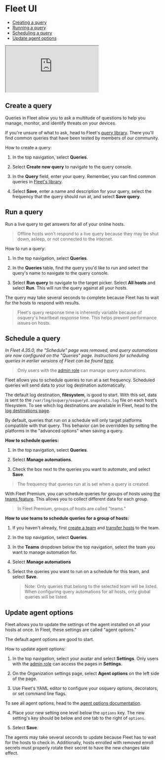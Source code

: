 # Fleet UI
- [Creating a query](#create-a-query)
- [Running a query](#run-a-query)
- [Scheduling a query](#schedule-a-query)
- [Update agent options](#update-agent-options)

<div purpose="embedded-content">
   <iframe src="https://www.youtube.com/embed/1VNvg3_drow" allowfullscreen></iframe>
</div>

## Create a query

Queries in Fleet allow you to ask a multitude of questions to help you manage, monitor, and identify threats on your devices. 

If you're unsure of what to ask, head to Fleet's [query library](https://fleetdm.com/queries). There you'll find common queries that have been tested by members of our community.

How to create a query:

1. In the top navigation, select **Queries**.

2. Select **Create new query** to navigate to the query console.

3. In the **Query** field, enter your query. Remember, you can find common queries in [Fleet's library](https://fleetdm.com/queries).

4. Select **Save**, enter a name and description for your query, select the frequency that the query should run at, and select **Save query**.

## Run a query

Run a live query to get answers for all of your online hosts.

> Offline hosts won’t respond to a live query because they may be shut down, asleep, or not connected to the internet.

How to run a query:

1. In the top navigation, select **Queries**.

2. In the **Queries** table, find the query you'd like to run and select the query's name to navigate to the query console.

3. Select **Run query** to navigate to the target picker. Select **All hosts** and select **Run**. This will run the query against all your hosts.

The query may take several seconds to complete because Fleet has to wait for the hosts to respond with results.

> Fleet's query response time is inherently variable because of osquery's heartbeat response time. This helps prevent performance issues on hosts.

## Schedule a query

*In Fleet 4.35.0, the "Schedule" page was removed, and query automations are now configured on the "Queries" page. Instructions for scheduling queries in earlier versions of Fleet can be found [here](https://github.com/fleetdm/fleet/blob/ac797c8f81ede770853c25fd04102da9f5e109bf/docs/Using-Fleet/Fleet-UI.md#schedule-a-query).*

>Only users with the [admin role](./Permissions.md) can manage query automations.

Fleet allows you to schedule queries to run at a set frequency. Scheduled queries will send data to your log destination automatically. 

The default log destination, **filesystem**, is good to start. With this set, data is sent to the `/var/log/osquery/osqueryd.snapshots.log` file on each host’s filesystem. To see which log destinations are available in Fleet, head to the [log destinations page](https://fleetdm.com/docs/using-fleet/log-destinations).

By default, queries that run on a schedule will only target platforms compatible with that query. This behavior can be overridden by setting the platforms in the "advanced options" when saving a query.

**How to schedule queries:**

1. In the top navigation, select **Queries**.

2. Select **Manage automations**.

3. Check the box next to the queries you want to automate, and select **Save**.

> The frequency that queries run at is set when a query is created.

With Fleet Premium, you can schedule queries for groups of hosts using [the teams feature](https://fleetdm.com/docs/using-fleet/teams). This allows you to collect different data for each group.

> In Fleet Premium, groups of hosts are called "teams."

**How to use teams to schedule queries for a group of hosts:**

1. If you haven't already, first [create a team](https://fleetdm.com/docs/using-fleet/teams#create-a-team) and [transfer hosts](https://fleetdm.com/docs/using-fleet/teams#transfer-hosts-to-a-team) to the team.

2. In the top navigation, select **Queries**.

3. In the **Teams** dropdown below the top navigation, select the team you want to manage automation for.

4. Select **Manage automations**

5. Select the queries you want to run on a schedule for this team, and select **Save**.

   > Note: Only queries that belong to the selected team will be listed. When configuring query automations for all hosts, only global queries will be listed.

## Update agent options

<!-- Heading is kept so that the link from the Fleet UI still works -->
<span id="configuring-agent-options" name="configuring-agent-options"></span>

Fleet allows you to update the settings of the agent installed on all your hosts at once. In Fleet, these settings are called "agent options."

The default agent options are good to start. 

How to update agent options:

1. In the top navigation, select your avatar and select **Settings**. Only users with the [admin role](https://fleetdm.com/docs/using-fleet/permissions) can access the pages in **Settings**.

2. On the Organization settings page, select **Agent options** on the left side of the page.

3. Use Fleet's YAML editor to configure your osquery options, decorators, or set command line flags.

To see all agent options, head to the [agent options documentation](https://fleetdm.com/docs/using-fleet/configuration-files#agent-options).

4. Place your new setting one level below the `options` key. The new setting's key should be below and one tab to the right of `options`.

5. Select **Save**.

The agents may take several seconds to update because Fleet has to wait for the hosts to check in. Additionally, hosts enrolled with removed enroll secrets must properly rotate their secret to have the new changes take effect.

<meta name="title" value="Fleet UI">
<meta name="pageOrderInSection" value="200">
<meta name="description" value="Learn how to create, run, and schedule queries, as well as update agent options in the Fleet user interface.">
<meta name="navSection" value="The basics">

